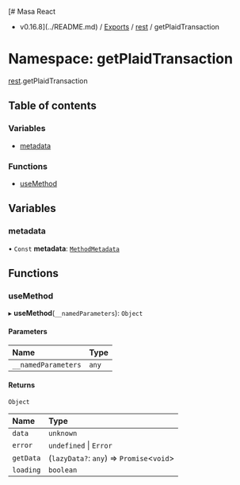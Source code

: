 [# Masa React
 - v0.16.8](../README.md) / [Exports](../modules.md) / [rest](rest.md) / getPlaidTransaction

# Namespace: getPlaidTransaction

[rest](rest.md).getPlaidTransaction

## Table of contents

### Variables

- [metadata](rest.getPlaidTransaction.md#metadata)

### Functions

- [useMethod](rest.getPlaidTransaction.md#usemethod)

## Variables

### metadata

• `Const` **metadata**: [`MethodMetadata`](../interfaces/rest.MethodMetadata.md)

## Functions

### useMethod

▸ **useMethod**(`__namedParameters`): `Object`

#### Parameters

| Name | Type |
| :------ | :------ |
| `__namedParameters` | `any` |

#### Returns

`Object`

| Name | Type |
| :------ | :------ |
| `data` | `unknown` |
| `error` | `undefined` \| `Error` |
| `getData` | (`lazyData?`: `any`) => `Promise`<`void`\> |
| `loading` | `boolean` |

